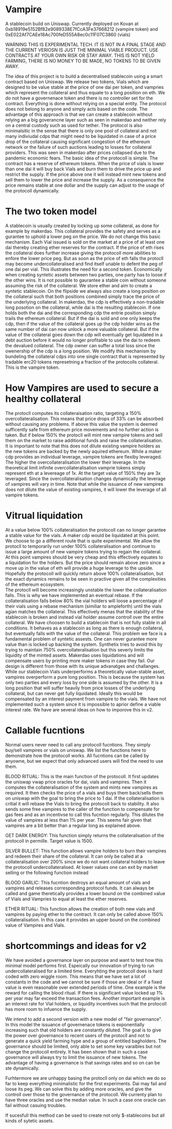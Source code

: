 # Vampire
A stablecoin build on Uniswap. 
Currently deployed on Kovan at 0xb18919e5152Bf82e9089338E7fCcA3Fe37668212 (vampire token) and 0xE022Af7CAEe18Ac700feD555A8ec0c11F07C3860 (vials)

WARNING THIS IS EXPERIMENTAL TECH. IT IS NOT IN A FINAL STAGE AND THE CURRENT VERIOSN IS JUST THE MINIMAL VIABLE PRODUCT. USE CONTRACTS AT YOUR OWN RISK OR STAY AWAY. THIS IS NOT YIELD FARMING, THERE IS NO MONEY TO BE MADE, NO TOKENS TO BE GIVEN AWAY.

The idea of this project is to build a decentralised stablecoin using a smart contract based on Uniswap. We release two tokens, Vials which are designed to be value stable at the price of one dai per token, and vampries which represent the collateral and thus equate to a long position on eth. We do not have a governenace token and there is no controller set for the contract. Everything is done without relying on a special entity. The protocol does not belong to anyone and simply acts based on the code.
The advantage of this approach is that we can create a stablecoin without relying an a big goverancne layer such as seen in makerdao and neither rely on a central custody such as used for tether. The protocol is also minimalsitic in the sense that there is only one pool of collateral and not many indiviudal cdps that might need to be liquidated in case of a price drop of the collateral causing significant congestion of the ethereum network or the failure of such auctions leading to losses for collateral providers. This was seen in makerdao after prices collapsed due to the pandemic economic fears. 
The basic idea of the protocoll is simple. The contract has a reserve of ethereum tokens. When the price of vials is lower than one dai it will buy back Vials and burn them to drive the price up and restrict the supply. If the price above one it will instead mint new tokens and sell them to lower the price and increase the supply. As a consequence the price remains stable at one dollar and the supply can adjust to the usage of the protocoll dynamically. 

# The two token model

A stablecoin is usually created by locking up some collateral, as done for example by makerdao. This collateral provides the safety and serves as a gurantee to uphold a lower peg on the price. We do not change this basic mechanism. Each Vial issued is sold on the market at a price of at least one dai thereby creating ether reserves for the contract. If the price of eth rises the collateral does further increase giving the protocoll more abilities to enfore the lower price peg. But as soon as the price of eth falls the protocll may become undercollateralised and find itself unable to defent the peg of one dai per vial. 
This illustrates the need for a second token. Economically when creating syntetic assets between two parties, one party has to loose if the other wins. It is not possible to gaurantee a stable coin without someone assuming the risk of the collateral. We store ether and aim to create a syntetic stablecoin. On the flipside we always also create a long position on the collateral such that both positions combined simply trace the price of the underlying collateral.
In makerdao, the cdp is effectively a non-tradable long posotion on the collateral, while dai is the resulting stablecoin. If one holds both the dai and the corresponding cdp the entrie position simply trails the ethereum collateral. But if the dai is sold and one only keeps the cdp, then if the value of the collateral goes up the cdp holder wins as the same number of dai can now unlock a more valuable collateral. But if the value of the collateral goes down the cdp will eventually  get liquidated in a debt auction before it would no longer profitable to use the dai to redeem the devalued collateral. The cdp owner can suffer a total loss since the owenership of the cdp is a long position. 
We modify this mechanism by bundeling the collateral cdps into one single contract that is represented by tradable erc20 tokens represetning a fraction of the protocolls collateral. This is the vampire token. 

# How Vampires are used to secure a healthy collateral

The protocll computes its collateraisation ratio, targeting a 150% overcollateralisation. This means that price drops of 33% can be absorbed without causing any problems. If above this value the system is deemed sufficently safe from ethereum price movements and no further action is taken. But if below 150% the protocll will mint new vampire tokens and sell them on the market to raise additional funds and raise the collateralisation. It is important to note that this does not dilute existing vampire holders as the new tokens are backed by the newly aquired ethereum. 
While a maker cdp provides an individual leverage, vampire tokens are flexiby leveraged. The higher the overcollateralisation the lower their leverage. In the theoretical limit infinite overcollateralisation vamprie tokens simply represent eth at a levereage of 1x. At the target value of 150% they are 3x leveraged. Since the overcollateralisation changes dynamically the leverage of vampires will vary in time. Note that while the issuance of new vampires does not dilute the value of existing vampires, it will lower the leverage of all vampire tokens.

# Vitrual liquidation

At a value below 100% collateralisation the protocoll can no longer garantee a stable value for the vials. A maker cdp would be liquidated at this point. We choose to go a different route that is quite experimental. We allow the protocll to temporarily run under 100% collateralisation and continue to issue a large amount of new vampire tokens trying to regain the collateral. At this point vampires should be very cheap and this effectively equates to a liquidation for the holders. But the price should remain above zero since a move up in the value of eth will provide a huge leverage to the upside. Hopefully the protocoll will quickly return above 100% collateralisation, but the exact dynamics remains to be seen in practive given all the complexities of the ethereum ecosystem.  
The protocll will become increasingly unstable the lower the collateralisation falls. This is why we have implemented an eventual rebase. If the collateralisation falls below 80% the vial holders will loose a percentage of their vials using a rebase mechanism (similiar to ampleforth) until the vials agian matches the collateral. This effectively menas that the stability of the stablecoin is broken and instead vial holder assume controll over the entire collateral. 
We have choosen to build a stablecoin that is not fully stable in all conditions. It behaves as a stablecoin as long as there is enough collateral, but eventually falls with the value of the collateral. This problem we face is a fundamental problem of syntetic assests. One can never gurantee more value than is locked up backing the system. 
Synthetix tries to avoid this by trying to maintain 750% overcollateralisation but this severly limits the liquidity of the minted assets. Makerdao uses liquidations and will compensate users by printing more maker tokens in case they fail. Our design is different from those with its unique advanatges and challanges. 
While our stablecoin Vials underperforms a theoretically value-stable asset, vampires overperform a pure long position. This is because the system has only two parties and every loss by one side is assumed by the other. It is a long position that will suffer heavily from price losses of the underlying collateral, but can never get fully liquidated. Ideally this would be compensated by an interest payment from vampire to the vials. We have not implemented such a system since it is impossible to aprior define a viable interest rate. We have are several ideas on how to imporove this in v2.


# Callable fucntions
Normal users never need to call any protocoll fucntions. They simply buy/sell vampires or vials on uniswap. We list the functions here to demonstrate how the protocoll works. All fucntions can be called by anyowne, but we expect that only advanced users will find the need to use them.

BLOOD RITUAL: This is the main function of the protocoll. It first updates the uniswap vwap price oracles for dai, vials and vampires. Then it computes the collateralisation of the system and mints new vampires as required. It then checks the price of a vials and buys them back/sells them on uniswap with the goal to bring the price to 1 dai. If the collateralisation is critial it will rebase the Vials to bring the protocoll back to stability.
It also sends some free vampires to the caller of the function to compensate for gas fees and as an incentivse to call this fucntion regularly. This dilutes the value of vampires at less than 1% per year. This seems fair given that vampires are a bit better than a regular long as explained above. 

GET DARK ENERGY: This function simply returns the collateralisation of the protocoll in permille. Target value is 1500.

SILVER BULLET: This function allows vampire holders to burn their vampires and redeem their share of the collateral. It can only be called at a collateralisation over 200% since we do not want collateral holders to leave the protocoll undercollateralised. At lower values one can exit by market selling or the following function instead

BLOOD GARLIC: This fucntion destroys an equal amount of vials and vampires and releases corresponding protocol funds. It can always be called and game theretically provides a lower bound on the combined value of Vials and Vampries to equal at least the ether reserves. 

ETHER RITUAL: This function allows the creation of both new vials and vampires by paying ether to the contract. It can only be called above 150% collateralisation. In this case it provides an upper bound on the combined value of Vampires and Vials. 

# shortcommings and ideas for v2

We have avoided a governance layer on purpose and want to test how this minimal model performs first. Espeically our innovation of trying to run undercollateralised for a limited time. Everyhting the protocoll does is hard coded with zero wiggle room. This means that we have set a lot of constants in the code and we cannot be sure if those are ideal or if a fixed value is even reasonable over extended periods of time. One example is the reward for calling the blood ritual. If there is significant value locked up 1% per year may far exceed the transaction fees. Another important example is an interest rate for Vial holders, or liquidity incentives such that the protocoll has more room to infuence the supply. 

We intend to add a second version with a new model of "fair governance". In this model the issuance of governenace tokens is exponentially increasing such that old holders are constantly diluted. The goal is to give the power over governance to recent users of the protocll and not to generate a quick yield farming hype and a group of entitled bagholders. 
The governance should be limited, only able to set some key varaibles but not change the protocoll entirely. It has been shown that in such a case governance will always try to limit the issuance of new tokens. The advantage of having a governance is that savings rates and so on can be ste dynamically. 

Furhtermore we are unhappy basing the protocll only on dai which we do so far to keep everything minimalistic for the first experiments. Dai may fail and loose its peg. We can solve this by adding more oracles, and give the controll over those to the governance of the protocoll. We currenty plan to have three oracles and use the median value. In such a case one oracle can fail without casuing troubles. 

If sucesfull this method can be used to create not only $-stablecoins but all kinds of sytetic assets.
